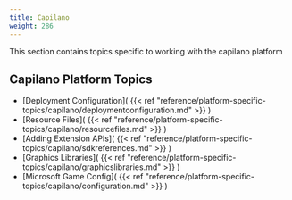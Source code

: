 ```yaml
---
title: Capilano
weight: 286
---
```


This section contains topics specific to working with the capilano platform

<a name="sections"></a>
## Capilano Platform Topics ##

 - [Deployment Configuration]( {{< ref "reference/platform-specific-topics/capilano/deploymentconfiguration.md" >}} )
 - [Resource Files]( {{< ref "reference/platform-specific-topics/capilano/resourcefiles.md" >}} )
 - [Adding Extension APIs]( {{< ref "reference/platform-specific-topics/capilano/sdkreferences.md" >}} )
 - [Graphics Libraries]( {{< ref "reference/platform-specific-topics/capilano/graphicslibraries.md" >}} )
 - [Microsoft Game Config]( {{< ref "reference/platform-specific-topics/capilano/configuration.md" >}} )
